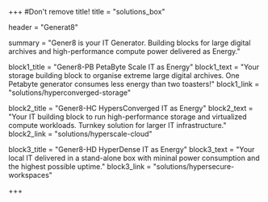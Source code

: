 +++
#Don't remove title!
title = "solutions_box"

header = "Generat8"

summary = "Gener8 is your IT Generator. Building blocks for large digital archives and high-performance compute power delivered as Energy."

block1_title = "Gener8-PB PetaByte Scale IT as Energy"
block1_text = "Your storage building block to organise extreme large digital archives. One Petabyte generator consumes less energy than two toasters!"
block1_link = "solutions/hyperconverged-storage"

block2_title = "Gener8-HC HypersConverged IT as Energy"
block2_text = "Your IT building block to run high-performance storage and virtualized compute workloads. Turnkey solution for larger IT infrastructure."
block2_link = "solutions/hyperscale-cloud"

block3_title = "Gener8-HD HyperDense IT as Energy"
block3_text = "Your local IT delivered in a stand-alone box with mininal power consumption and the highest possible uptime."
block3_link = "solutions/hypersecure-workspaces"

+++